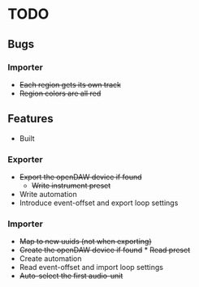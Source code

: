 # TODO

## Bugs

### Importer

* ~~Each region gets its own track~~
* ~~Region colors are all red~~

## Features

* Built

### Exporter

* ~~Export the openDAW device if found~~
    * ~~Write instrument preset~~
* Write automation
* Introduce event-offset and export loop settings

### Importer

* ~~Map to new uuids (not when exporting)~~
* ~~Create the openDAW device if found~~
      * ~~Read preset~~
* Create automation
* Read event-offset and import loop settings
* ~~Auto-select the first audio-unit~~